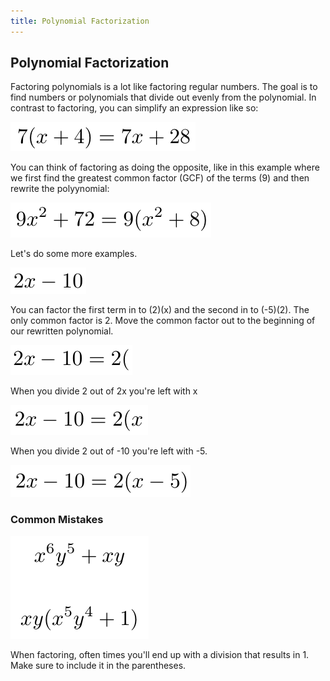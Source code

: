 ```yaml
---
title: Polynomial Factorization
---
```

## Polynomial Factorization

Factoring polynomials is a lot like factoring regular numbers. The goal is to find numbers or polynomials that divide out evenly from the polynomial. In contrast to factoring, you can simplify 
an expression like so:

<img alt='7(x+4) = 7x + 28' src="https://github.com/codersc/freeCodeCamp-article-images/blob/master/art6img1.png?raw=true">

You can think of factoring as doing the opposite, like in this example where we first find the greatest common factor (GCF) of the terms (9) and then rewrite the polyynomial:

<img alt='9x^2 + 72 = 9(x^2 + 8)' src="https://github.com/codersc/freeCodeCamp-article-images/blob/master/art6img2.png?raw=true">

Let's do some more examples.

<img alt='2x - 10' src="https://github.com/codersc/freeCodeCamp-article-images/blob/master/art6img3.png?raw=true">

You can factor the first term in to (2)(x) and the second in to (-5)(2). The only common factor is 2.
Move the common factor out to the beginning of our rewritten polynomial.

<img alt='2x - 10 = 2(' src="https://github.com/codersc/freeCodeCamp-article-images/blob/master/art6img4.png?raw=true">

When you divide 2 out of 2x you're left with x

<img alt='2x - 10 = 2(x' src="https://github.com/codersc/freeCodeCamp-article-images/blob/master/art6img5.png?raw=true">

When you divide 2 out of -10 you're left with -5.

<img alt='2x - 10 = 2(x - 5)' src="https://github.com/codersc/freeCodeCamp-article-images/blob/master/art6img6.png?raw=true">

### Common Mistakes

<img alt='x^6y^5 + xy = xy(x^5y^4 + 1)' src="https://github.com/codersc/freeCodeCamp-article-images/blob/master/art6img7.png?raw=true">

When factoring, often times you'll end up with a division that results in 1. Make sure to include it in
the parentheses.

